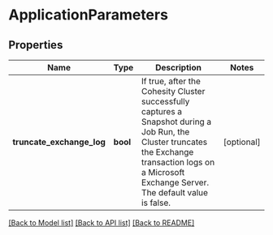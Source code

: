 # ApplicationParameters

## Properties
Name | Type | Description | Notes
------------ | ------------- | ------------- | -------------
**truncate_exchange_log** | **bool** | If true, after the Cohesity Cluster successfully captures a Snapshot during a Job Run, the Cluster truncates the Exchange transaction logs on a Microsoft Exchange Server. The default value is false. | [optional] 

[[Back to Model list]](../README.md#documentation-for-models) [[Back to API list]](../README.md#documentation-for-api-endpoints) [[Back to README]](../README.md)


